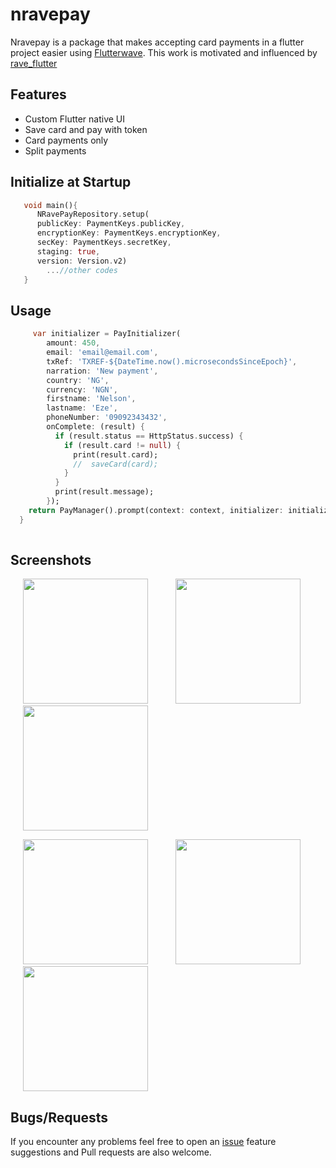 # nravepay

Nravepay is a package that makes accepting card payments in a flutter project easier using [Flutterwave](https://rave.flutterwave.com).
This work is motivated and influenced by [rave_flutter](https://pub.dev/packages/rave_flutter)

## Features

* Custom Flutter native UI
* Save card and pay with token
* Card payments only
* Split payments


## Initialize at Startup

```dart
   void main(){
      NRavePayRepository.setup(
      publicKey: PaymentKeys.publicKey,
      encryptionKey: PaymentKeys.encryptionKey,
      secKey: PaymentKeys.secretKey,
      staging: true,
      version: Version.v2)
        ...//other codes
   }
```
## Usage
```dart
     var initializer = PayInitializer(
        amount: 450,
        email: 'email@email.com',
        txRef: 'TXREF-${DateTime.now().microsecondsSinceEpoch}',
        narration: 'New payment',
        country: 'NG',
        currency: 'NGN',
        firstname: 'Nelson',
        lastname: 'Eze',
        phoneNumber: '09092343432',
        onComplete: (result) {
          if (result.status == HttpStatus.success) {
            if (result.card != null) {
              print(result.card);
              //  saveCard(card);
            }
          }
          print(result.message);
        });
    return PayManager().prompt(context: context, initializer: initializer);
  }
  
```

## Screenshots

<p>
    <img src="https://raw.githubusercontent.com/nelstein/nravepay/main/screenshots/home_page.png" width="200px" height="auto" hspace="20"/>
    <img src="https://raw.githubusercontent.com/nelstein/nravepay/main/screenshots/processing.png" width="200px" height="auto" hspace="20"/>
    <img src="https://raw.githubusercontent.com/nelstein/nravepay/main/screenshots/enter_pin.png" width="200px" height="auto" hspace="20"/>
</p>

<p>
    <img src="https://raw.githubusercontent.com/nelstein/nravepay/main/screenshots/enter_otp.png" width="200px" height="auto" hspace="20"/>
    <img src="https://raw.githubusercontent.com/nelstein/nravepay/main/screenshots/enter_address.png" width="200px" height="auto" hspace="20"/>
    <img src="https://raw.githubusercontent.com/nelstein/nravepay/main/screenshots/card_list.png" width="200px" height="auto" hspace="20"/>
</p>


## Bugs/Requests

If you encounter any problems feel free to open an [issue](https://github.com/nelstein/nravepay/issues)  feature suggestions and Pull requests are also welcome.
